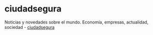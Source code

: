 # ciudadsegura
Noticias y novedades sobre el mundo. Economía, empresas, actualidad, sociedad - <a href="http://ciudadsegura.mx">ciudadsegura</a>
